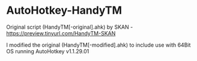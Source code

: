 # AutoHotkey-HandyTM

Original script (HandyTM[-original].ahk) by SKAN - https://preview.tinyurl.com/HandyTM-SKAN

I modified the original (HandyTM[-modified].ahk) to include use with 64Bit OS running AutoHotkey v1.1.29.01
